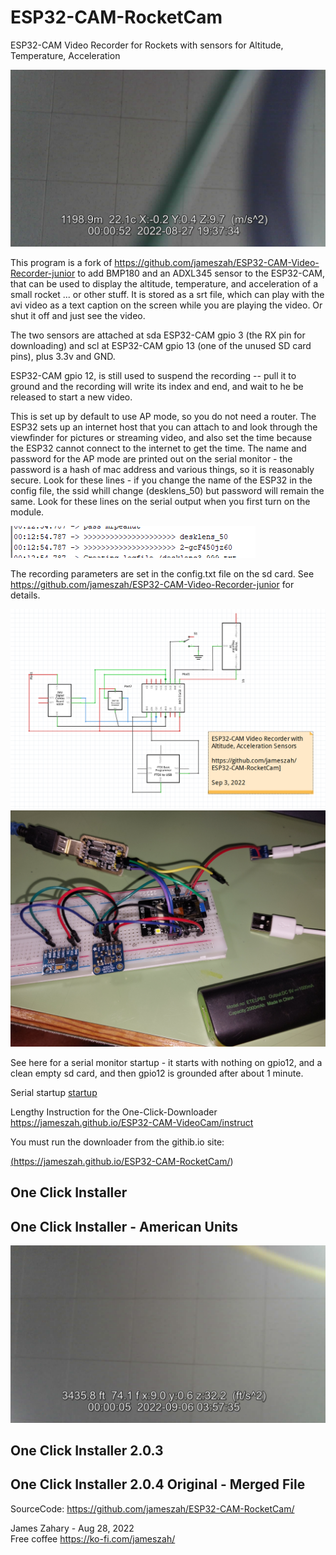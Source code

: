 # ESP32-CAM-RocketCam
ESP32-CAM Video Recorder for Rockets with sensors for Altitude, Temperature, Acceleration

<img src="./display.png">

This program is a fork of https://github.com/jameszah/ESP32-CAM-Video-Recorder-junior to add BMP180 and an ADXL345 sensor to the ESP32-CAM, that can be used to display the altitude, temperature, and acceleration of a small rocket ... or other stuff.  It is stored as a srt file, which can play with the avi video as a text caption on the screen while you are playing the video.  Or shut it off and just see the video.

The two sensors are attached at sda ESP32-CAM gpio 3 (the RX pin for downloading) and scl at ESP32-CAM gpio 13 (one of the unused SD card pins), plus 3.3v and GND.

ESP32-CAM gpio 12, is still used to suspend the recording -- pull it to ground and the recording will write its index and end, and wait to he be released to start a new video.

This is set up by default to use AP mode, so you do not need a router.  The ESP32 sets up an internet host that you can attach to and look through the viewfinder for pictures or streaming video, and also set the time because the ESP32 cannot connect to the internet to get the time.  The name and password for the AP mode are printed out on the serial monitor -  the password is a hash of mac address and various things, so it is reasonably secure.  Look for these lines - if you change the name of the ESP32 in the config file, the ssid whill change (desklens_50) but password will remain the same.  Look for these lines on the serial output when you first turn on the module.

<img src="./appass.png">

The recording parameters are set in the config.txt file on the sd card.   See https://github.com/jameszah/ESP32-CAM-Video-Recorder-junior for details.

<img src="./RocketCam.png">
<img src="./photo.jpg">

See here for a serial monitor startup - it starts with nothing on gpio12, and a clean empty sd card, and then gpio12 is grounded after about 1 minute.

Serial startup <a href="./startup.txt">startup</a>    

Lengthy Instruction for the One-Click-Downloader https://jameszah.github.io/ESP32-CAM-VideoCam/instruct

You must run the downloader from the githib.io site:

<a href="https://jameszah.github.io/ESP32-CAM-RocketCam/">(https://jameszah.github.io/ESP32-CAM-RocketCam/)</a>


<h2>One Click Installer </h2>

<script type="module" src="https://unpkg.com/esp-web-tools@9.0.3/dist/web/install-button.js?module"></script>   
<esp-web-install-button manifest="installer/manifest.json"></esp-web-install-button>   


<h2>One Click Installer - American Units</h2>

<img src="./units.png">  
  
<script type="module" src="https://unpkg.com/esp-web-tools@9.0.3/dist/web/install-button.js?module"></script>   
<esp-web-install-button manifest="installer/manifesta.json"></esp-web-install-button>   


<h2>One Click Installer 2.0.3 </h2>

<script type="module" src="https://unpkg.com/esp-web-tools@9.0.3/dist/web/install-button.js?module"></script>   
<esp-web-install-button manifest="installer203/manifest.json"></esp-web-install-button>   
   

<h2>One Click Installer 2.0.4 Original - Merged File </h2>

<script type="module" src="https://unpkg.com/esp-web-tools@9.0.3/dist/web/install-button.js?module"></script>   
<esp-web-install-button manifest="installer204/manifest0.json"></esp-web-install-button>   
       

SourceCode: <a href="https://github.com/jameszah/ESP32-CAM-RocketCam/">https://github.com/jameszah/ESP32-CAM-RocketCam/</a>       
        
     
James Zahary - Aug 28, 2022      
Free coffee <a href="https://ko-fi.com/jameszah">https://ko-fi.com/jameszah/</a>    


